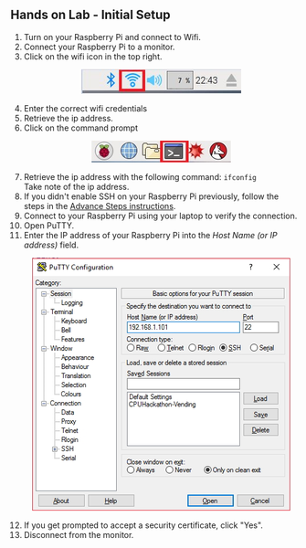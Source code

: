 ## Hands on Lab - Initial Setup

1. Turn on your Raspberry Pi and connect to Wifi.
  1. Connect your Raspberry Pi to a monitor.
  1. Click on the wifi icon in the top right.
      <p align="center">
        <img src="/images/wifi.JPG" />
      </p>
  1. Enter the correct wifi credentials
1. Retrieve the ip address.
  1. Click on the command prompt
      <p align="center">
        <img src="/images/CommandPrompt.jpg" /> 
      </p>
  1. Retrieve the ip address with the following command: `ifconfig` <br/>
     Take note of the ip address. 
1. If you didn't enable SSH on your Raspberry Pi previously, follow the steps in the [Advance Steps instructions](/Prep). 
1. Connect to your Raspberry Pi using your laptop to verify the connection. 
  1. Open PuTTY. 
  1. Enter the IP address of your Raspberry Pi into the *Host Name (or IP address)* field. 
      <p align="center">
        <img src="/images/PuTTY.jpg" />
      </p>
  1. If you get prompted to accept a security certificate, click "Yes". 
1. Disconnect from the monitor.
